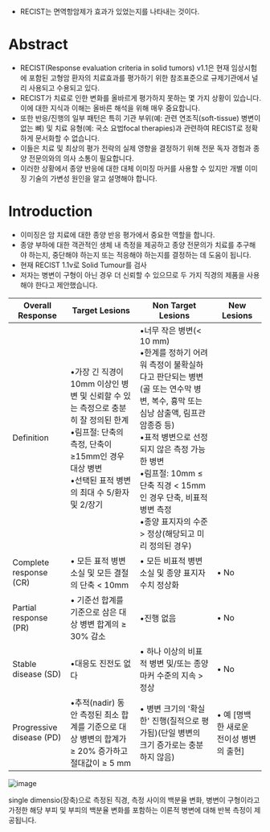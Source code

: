 #
- RECIST는 면역항암제가 효과가 있었는지를 나타내는 것이다.
# Abstract
- RECIST(Response evaluation criteria in solid tumors) v1.1은 현재 임상시험에 포함된 고형암 환자의 치료효과를 평가하기 위한 참조표준으로 규제기관에서 널리 사용되고 수용되고 있다.
- RECIST가 치료로 인한 변화를 올바르게 평가하지 못하는 몇 가지 상황이 있습니다. 이에 대한 지식과 이해는 올바른 해석을 위해 매우 중요합니다.
- 또한 반응/진행의 일부 패턴은 특히 기관 부위(예: 관련 연조직(soft-tissue) 병변이 없는 뼈) 및 치료 유형(예: 국소 요법focal therapies)과 관련하여 RECIST로 정확하게 문서화할 수 없습니다.
- 이들은 치료 및 최상의 평가 전략의 실제 영향을 결정하기 위해 전문 독자 경험과 종양 전문의와의 의사 소통이 필요합니다.
- 이러한 상황에서 종양 반응에 대한 대체 이미징 마커를 사용할 수 있지만 개별 이미징 기술의 가변성 원인을 알고 설명해야 합니다.

# Introduction
- 이미징은 암 치료에 대한 종양 반응 평가에서 중요한 역할을 합니다.
- 종양 부하에 대한 객관적인 생체 내 측정을 제공하고 종양 전문의가 치료를 추구해야 하는지, 중단해야 하는지 또는 적응해야 하는지를 결정하는 데 도움이 됩니다.
- 현재 RECIST 1.1v로 Solid Tumour를 검사
- 저자는 병변이 구형이 아닌 경우 더 신뢰할 수 있으므로 두 가지 직경의 제품을 사용해야 한다고 제안했습니다.

|Overall Response|Target Lesions|Non Target Lesions|New Lesions|
|----------------|------------------------|------------------------|------|
|Definition|•가장 긴 직경이 10mm 이상인 병변 및 신뢰할 수 있는 측정으로 충분히 잘 정의된 한계 <br>•림프절: 단축의 측정, 단축이 ≥15mm인 경우 대상 병변 <br>•선택된 표적 병변의 최대 수 5/환자 및 2/장기|•너무 작은 병변(< 10 mm)<br> •한계를 정하기 어려워 측정이 불확실하다고 판단되는 병변(골 또는 연수막 병변, 복수, 흉막 또는 심낭 삼출액, 림프관 암종증 등)<br> •표적 병변으로 선정되지 않은 측정 가능한 병변<br> •림프절: 10mm ≤ 단축 직경 < 15mm인 경우 단축, 비표적 병변 측정<br> •종양 표지자의 수준 > 정상(해당되고 미리 정의된 경우)||
|Complete response (CR)|• 모든 표적 병변 소실 및 모든 결절의 단축 < 10mm|• 모든 비표적 병변 소실 및 종양 표지자 수치 정상화|• No|
|Partial response (PR)|• 기준선 합계를 기준으로 삼은 대상 병변 합계의 ≥ 30% 감소|•진행 없음|• No|
|Stable disease (SD)|•대응도 진전도 없다|• 하나 이상의 비표적 병변 및/또는 종양 마커 수준의 지속 > 정상|• No|
|Progressive disease (PD)|•추적(nadir) 동안 측정된 최소 합계를 기준으로 대상 병변의 합계가 ≥ 20% 증가하고 절대값이 ≥ 5 mm|• 병변 크기의 '확실한' 진행(질적으로 평가됨)(단일 병변의 크기 증가로는 충분하지 않음)|• 예 [명백한 새로운 전이성 병변의 출현]|

![image](https://github.com/joesiheon496/paper/assets/56191064/210a7827-9d3f-4043-80a0-43386c48ba9f)

 single dimensio(장축)으로 측정된 직경, 측정 사이의 백분율 변화, 병변이 구형이라고 가정한 해당 부피 및 부피의 백분율 변화를 포함하는 이론적 병변에 대해 반복 측정이 제공됩니다.
